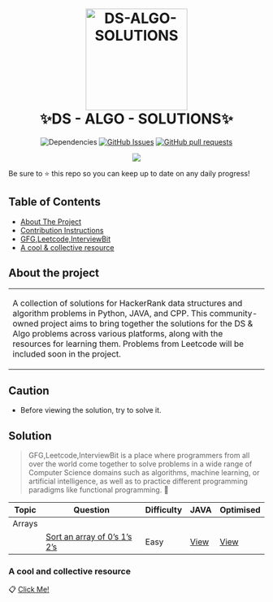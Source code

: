 <h1 align="center">
  <img width="200" src="https://hackr.io/tutorials/learn-data-structures-algorithms/logo/logo-data-structures-algorithms?ver=1587721467" alt="DS-ALGO-SOLUTIONS">
  <br>
   ✨DS - ALGO - SOLUTIONS✨
  </h1>




         
<div align="center">

![Dependencies](https://img.shields.io/badge/dependencies-up%20to%20date-brightgreen.svg)
[![GitHub Issues](https://img.shields.io/github/issues/Aniket118/DS-Algo-interview.svg)](https://github.com/Aniket118/DS-Algo-interview/issues)
[![GitHub pull requests](https://img.shields.io/github/issues-pr/Aniket118/DS-Algo-interview)](https://github.com/Aniket118/DS-Algo-interview/pulls)



  <img src="https://img.shields.io/badge/java-%23ED8B00.svg?&style=for-the-badge&logo=java&logoColor=white"/>

</div>

Be sure to ⭐ this repo so you can keep up to date on any daily progress!

## Table of Contents

* [About The Project](#about-the-project)
* [Contribution Instructions](#caution)
* [GFG,Leetcode,InterviewBit](#solution)
* [A cool & collective resource](#a-cool-and-collective-resource)
 

##  About the project

<table>
<tr>
<td>

A collection of solutions for HackerRank data structures and algorithm problems in Python, JAVA, and CPP. This community-owned project aims to bring together the solutions for the DS & Algo problems across various platforms, along with the resources for learning them. Problems from Leetcode will be included soon in the project.

</td>
</tr>
</table>

## Caution

- Before viewing the solution, try to solve it.

## Solution

> GFG,Leetcode,InterviewBit is a place where programmers from all over the world come together to solve problems in a wide range of Computer Science domains such as algorithms, machine learning, or artificial intelligence, as well as to practice different programming paradigms like functional programming. 🚀

| Topic | Question  | Difficulty  | JAVA | Optimised |                                                   
| ---------- | --------- | ---------- | --- | --- |
| Arrays |   
||[Sort an array of 0’s 1’s 2’s](https://practice.geeksforgeeks.org/problems/sort-an-array-of-0s-1s-and-2s4231/1)|Easy|[View](/Arrays/2D%20Array-DS/solution.java)|[View](/Arrays/2D%20Array-DS/solution.java)|


### A cool and collective resource
📋 [Click Me!](https://docs.google.com/document/d/1neQLiR5p1XDADYBs2Jd4ov7tMGbbk9QcAYdL6r4MTik/edit?usp=sharing)
